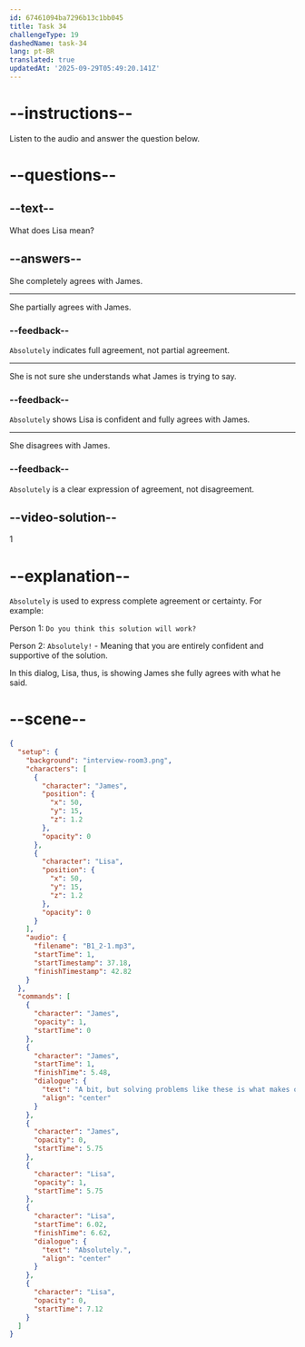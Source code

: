 ```yaml
---
id: 67461094ba7296b13c1bb045
title: Task 34
challengeType: 19
dashedName: task-34
lang: pt-BR
translated: true
updatedAt: '2025-09-29T05:49:20.141Z'
---
```

<!-- (Audio) James: A bit, but solving problems like these is what makes our job interesting, right? Lisa: Absolutely. -->

# --instructions--

Listen to the audio and answer the question below.

# --questions--

## --text--

What does Lisa mean?

## --answers--

She completely agrees with James.

---

She partially agrees with James.

### --feedback--

`Absolutely` indicates full agreement, not partial agreement.

---

She is not sure she understands what James is trying to say.

### --feedback--

`Absolutely` shows Lisa is confident and fully agrees with James.

---

She disagrees with James.

### --feedback--

`Absolutely` is a clear expression of agreement, not disagreement.

## --video-solution--

1

# --explanation--

`Absolutely` is used to express complete agreement or certainty. For example: 

Person 1: `Do you think this solution will work?`

Person 2: `Absolutely!` - Meaning that you are entirely confident and supportive of the solution.

In this dialog, Lisa, thus, is showing James she fully agrees with what he said.

# --scene--

```json
{
  "setup": {
    "background": "interview-room3.png",
    "characters": [
      {
        "character": "James",
        "position": {
          "x": 50,
          "y": 15,
          "z": 1.2
        },
        "opacity": 0
      },
      {
        "character": "Lisa",
        "position": {
          "x": 50,
          "y": 15,
          "z": 1.2
        },
        "opacity": 0
      }
    ],
    "audio": {
      "filename": "B1_2-1.mp3",
      "startTime": 1,
      "startTimestamp": 37.18,
      "finishTimestamp": 42.82
    }
  },
  "commands": [
    {
      "character": "James",
      "opacity": 1,
      "startTime": 0
    },
    {
      "character": "James",
      "startTime": 1,
      "finishTime": 5.48,
      "dialogue": {
        "text": "A bit, but solving problems like these is what makes our job interesting, right?",
        "align": "center"
      }
    },
    {
      "character": "James",
      "opacity": 0,
      "startTime": 5.75
    },
    {
      "character": "Lisa",
      "opacity": 1,
      "startTime": 5.75
    },
    {
      "character": "Lisa",
      "startTime": 6.02,
      "finishTime": 6.62,
      "dialogue": {
        "text": "Absolutely.",
        "align": "center"
      }
    },
    {
      "character": "Lisa",
      "opacity": 0,
      "startTime": 7.12
    }
  ]
}
```

